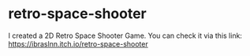 # retro-space-shooter
I created a 2D Retro Space Shooter Game. You can check it via this link: https://ibraslnn.itch.io/retro-space-shooter
